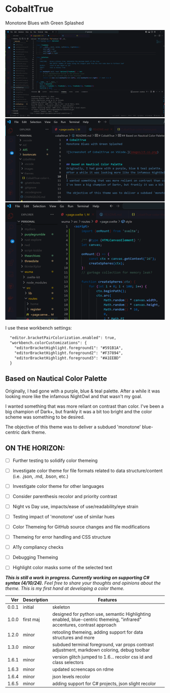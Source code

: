 # CobaltTrue
Monotone Blues with Green Splashed

![Screenshot of CobaltTrue on VSCode.](images/ct-ss2.png)
![Second Screenshot](images/rdme.png)
![Last Screencap](images/svltkit.png)

I use these workbench settings:
```
  "editor.bracketPairColorization.enabled": true,
  "workbench.colorCustomizations": {
    "editorBracketHighlight.foreground1": "#591B1A",
    "editorBracketHighlight.foreground2": "#F37894",
    "editorBracketHighlight.foreground3": "#A1EEBD"
  }
```


## Based on Nautical Color Palette
Originally, I had gone with a purple, blue & teal palette.
After a while it was looking more like the infamous NightOwl and that wasn't my goal.

I wanted something that was more reliant on contrast than color.
I've been a big champion of Dark+, but frankly it was a bit too bright and the color scheme was something to be desired.

The objective of this theme was to deliver a subdued 'monotone' blue-centric dark theme.



## ON THE HORIZON:
- [ ] Further testing to solidify color themeing
- [ ] Investigate color theme for file formats related to data structure/content (i.e. .json, .md, .bson, etc.)
- [ ] Investigate color theme for other languages
- [ ] Consider parenthesis recolor and priority contrast
- [ ] Night vs Day use, impacts/ease of use/readability/eye strain
- [ ] Testing impact of 'monotone' use of similar hues
- [ ] Color Themeing for GitHub source changes and file modifications
- [ ] Themeing for error handling and CSS structure
- [ ] A11y compliancy checks
- [ ] Debugging Themeing
- [ ] Highlight color masks some of the selected text


***This is still a work in progress. Currently working on supporting C# syntax (4/10/24).***
*Feel free to share your thoughts and opinions about the theme. This is my first hand at developing a color theme.*

| Ver | Description | Features |
|----:|-------------|----------|
|0.0.1|initial      |skeleton  |
|1.0.0|first maj    |designed for python use, semantic Highlighting enabled, blue-centric themeing, "infrared" accentures, contrast approach|
|1.2.0|minor        |retooling themeing, adding support for data structures and more |
|1.3.0|minor        |subdued terminal foreground, var props contrast adjustment, markdown coloring, debug toolbar |
|1.6.1|minor        |version glitch jumped to 1.6... recolor css id and class selectors |
|1.6.3|minor        |updated screencaps on rdme|
|1.6.4|minor        |json levels recolor|
|1.6.5|minor        |adding support for C# projects, json slight recolor|
